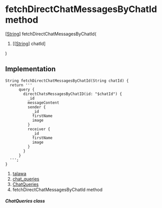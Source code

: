 
<div>

# fetchDirectChatMessagesByChatId method

</div>


[[String](https://api.flutter.dev/flutter/dart-core/String-class.html)]
fetchDirectChatMessagesByChatId(

1.  [[[String](https://api.flutter.dev/flutter/dart-core/String-class.md)]
    chatId]

)



## Implementation

``` language-dart
String fetchDirectChatMessagesByChatId(String chatId) {
  return '''
      query {
        directChatsMessagesByChatID(id: "$chatId") {
          _id
          messageContent
          sender {
            _id
            firstName
            image
          }
          receiver {
            _id
            firstName
            image
          }
        }
      }
  ''';
}
```







1.  [talawa](../../index.md)
2.  [chat_queries](../../utils_chat_queries/)
3.  [ChatQueries](../../utils_chat_queries/ChatQueries-class.md)
4.  fetchDirectChatMessagesByChatId method

##### ChatQueries class







